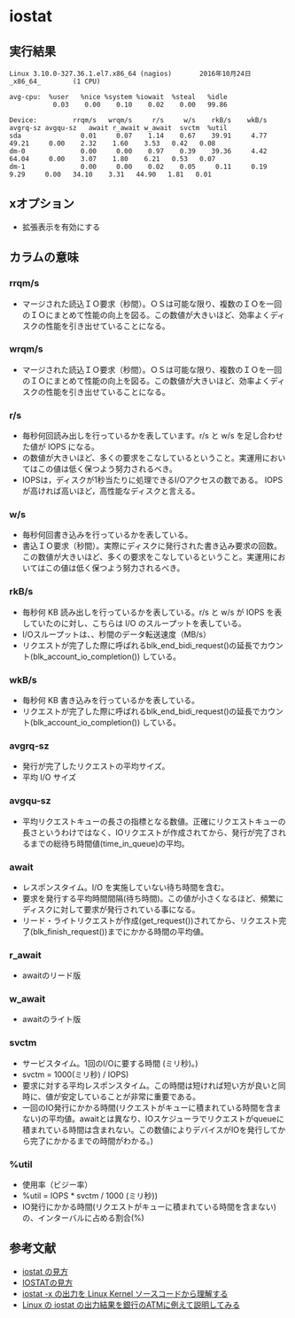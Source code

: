 # iostat
## 実行結果
```
Linux 3.10.0-327.36.1.el7.x86_64 (nagios)       2016年10月24日  _x86_64_        (1 CPU)

avg-cpu:  %user   %nice %system %iowait  %steal   %idle
           0.03    0.00    0.10    0.02    0.00   99.86

Device:         rrqm/s   wrqm/s     r/s     w/s    rkB/s    wkB/s avgrq-sz avgqu-sz   await r_await w_await  svctm  %util
sda               0.01     0.07    1.14    0.67    39.91     4.77    49.21     0.00    2.32    1.60    3.53   0.42   0.08
dm-0              0.00     0.00    0.97    0.39    39.36     4.42    64.04     0.00    3.07    1.80    6.21   0.53   0.07
dm-1              0.00     0.00    0.02    0.05     0.11     0.19     9.29     0.00   34.10    3.31   44.90   1.81   0.01
```

## xオプション
* 拡張表示を有効にする

## カラムの意味
### rrqm/s
* マージされた読込ＩＯ要求（秒間）。ＯＳは可能な限り、複数のＩＯを一回のＩＯにまとめて性能の向上を図る。この数値が大きいほど、効率よくディスクの性能を引き出せていることになる。

### wrqm/s
* マージされた読込ＩＯ要求（秒間）。ＯＳは可能な限り、複数のＩＯを一回のＩＯにまとめて性能の向上を図る。この数値が大きいほど、効率よくディスクの性能を引き出せていることになる。

### r/s
* 毎秒何回読み出しを行っているかを表しています。r/s と w/s を足し合わせた値が IOPS になる。
* の数値が大きいほど、多くの要求をこなしているということ。実運用においてはこの値は低く保つよう努力されるべき。
* IOPSは，ディスクが1秒当たりに処理できるI/Oアクセスの数である。 IOPSが高ければ高いほど，高性能なディスクと言える。

### w/s
* 毎秒何回書き込みを行っているかを表している。
* 書込ＩＯ要求（秒間）。実際にディスクに発行された書き込み要求の回数。この数値が大きいほど、多くの要求をこなしているということ。実運用においてはこの値は低く保つよう努力されるべき。

### rkB/s
* 毎秒何 KB 読み出しを行っているかを表している。r/s と w/s が IOPS を表していたのに対し、こちらは I/O のスループットを表している。
* I/Oスループットは、、秒間のデータ転送速度（MB/s）
* リクエストが完了した際に呼ばれるblk_end_bidi_request()の延長でカウント(blk_account_io_completion()) している。

### wkB/s
* 毎秒何 KB 書き込みを行っているかを表している。
* リクエストが完了した際に呼ばれるblk_end_bidi_request()の延長でカウント(blk_account_io_completion()) している。

### avgrq-sz
* 発行が完了したリクエストの平均サイズ。
* 平均 I/O サイズ

### avgqu-sz
* 平均リクエストキューの長さの指標となる数値。正確にリクエストキューの長さというわけではなく、IOリクエストが作成されてから、発行が完了されるまでの総待ち時間値(time_in_queue)の平均。

### await
* レスポンスタイム。I/O を実施していない待ち時間を含む。
* 要求を発行する平均時間間隔(待ち時間)。この値が小さくなるほど、頻繁にディスクに対して要求が発行されている事になる。
* リード・ライトリクエストが作成(get_request())されてから、リクエスト完了(blk_finish_request())までにかかる時間の平均値。

### r_await
* awaitのリード版

### w_await
* awaitのライト版

### svctm
* サービスタイム。1回のI/Oに要する時間 (ミリ秒)。)
* svctm = 1000(ミリ秒) / IOPS)
* 要求に対する平均レスポンスタイム。この時間は短ければ短い方が良いと同時に、値が安定していることが非常に重要である。
* 一回のIO発行にかかる時間(リクエストがキューに積まれている時間を含まない)の平均値。awaitとは異なり、IOスケジューラでリクエストがqueueに積まれている時間は含まれない。この数値によりデバイスがIOを発行してから完了にかかるまでの時間がわかる。)

### %util
* 使用率（ビジー率）
* %util = IOPS * svctm / 1000 (ミリ秒))
* IO発行にかかる時間(リクエストがキューに積まれている時間を含まない)の、インターバルに占める割合(%)

## 参考文献
* [iostat の見方](http://d.hatena.ne.jp/yohei-a/20110711/1310396665)
* [IOSTATの見方](http://wktm.jp/archives/901)
* [iostat -x の出力を Linux Kernel ソースコードから理解する](http://blog.etsukata.com/2013/10/iostat-x-linux-kernel.html)
* [Linux の iostat の出力結果を銀行のATMに例えて説明してみる](http://d.hatena.ne.jp/yohei-a/20111203/1322909311)

